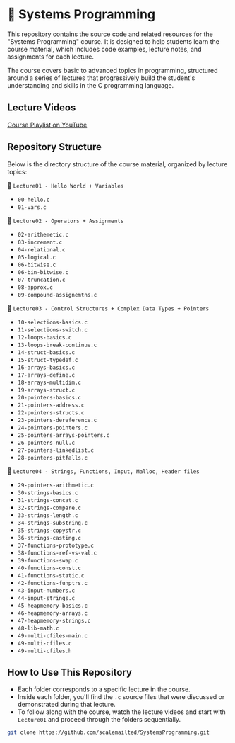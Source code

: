 # 🐚 Systems Programming

This repository contains the source code and related resources for the "Systems Programming" course. It is designed to help students learn the course material, which includes code examples, lecture notes, and assignments for each lecture. 

The course covers basic to advanced topics in programming, structured around a series of lectures that progressively build the student's understanding and skills in the C programming language.

## Lecture Videos
[Course Playlist on YouTube](https://www.youtube.com/playlist?list=PL30Wd5ZPaqMNyuOPA0UNR5Vxt7_8Z7KPG)



## Repository Structure

Below is the directory structure of the course material, organized by lecture topics:

📁 `Lecture01 - Hello World + Variables`
  - `00-hello.c`
  - `01-vars.c`

📁 `Lecture02 - Operators + Assignments`
  - `02-arithemetic.c`
  - `03-increment.c`
  - `04-relational.c`
  - `05-logical.c`
  - `06-bitwise.c`
  - `06-bin-bitwise.c`
  - `07-truncation.c`
  - `08-approx.c`
  - `09-compound-assignemtns.c`

📁 `Lecture03 - Control Structures + Complex Data Types + Pointers`
  - `10-selections-basics.c`
  - `11-selections-switch.c`
  - `12-loops-basics.c`
  - `13-loops-break-continue.c`
  - `14-struct-basics.c`
  - `15-struct-typedef.c`
  - `16-arrays-basics.c`
  - `17-arrays-define.c`
  - `18-arrays-multidim.c`
  - `19-arrays-struct.c`
  - `20-pointers-basics.c`
  - `21-pointers-address.c`
  - `22-pointers-structs.c`
  - `23-pointers-dereference.c`
  - `24-pointers-pointers.c`
  - `25-pointers-arrays-pointers.c`
  - `26-pointers-null.c`
  - `27-pointers-linkedlist.c`
  - `28-pointers-pitfalls.c`

📁 `Lecture04 - Strings, Functions, Input, Malloc, Header files`
  - `29-pointers-arithmetic.c`
  - `30-strings-basics.c`
  - `31-strings-concat.c`
  - `32-strings-compare.c`
  - `33-strings-length.c`
  - `34-strings-substring.c`
  - `35-strings-copystr.c`
  - `36-strings-casting.c`
  - `37-functions-prototype.c`
  - `38-functions-ref-vs-val.c`
  - `39-functions-swap.c`
  - `40-functions-const.c`
  - `41-functions-static.c`
  - `42-functions-funptrs.c`
  - `43-input-numbers.c`
  - `44-input-strings.c`
  - `45-heapmemory-basics.c`
  - `46-heapmemory-arrays.c`
  - `47-heapmemory-strings.c`
  - `48-lib-math.c`
  - `49-multi-cfiles-main.c`
  - `49-multi-cfiles.c`
  - `49-multi-cfiles.h`


## How to Use This Repository

- Each folder corresponds to a specific lecture in the course.
- Inside each folder, you'll find the `.c` source files that were discussed or demonstrated during that lecture.
- To follow along with the course, watch the lecture videos and start with `Lecture01` and proceed through the folders sequentially.



```bash
git clone https://github.com/scalemailted/SystemsProgramming.git
```